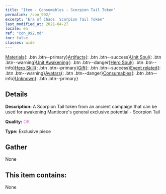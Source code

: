 ```yaml
---
title: "Item - Consumables - Scorpion Tail Token"
permalink: /con_992/
excerpt: "Era of Chaos  Scorpion Tail Token"
last_modified_at: 2021-04-27
locale: en
ref: "con_992.md"
toc: false
classes: wide
---
```

 [Materials](/Items/){: .btn .btn--primary}[Artifacts](/Items/Artifacts/){: .btn .btn--success}[Unit Soul](/Items/UnitSoul/){: .btn .btn--warning}[Unit Awakening](/Items/UnitAwakening/){: .btn .btn--danger}[Hero Soul](/Items/HeroSoul/){: .btn .btn--info}[Hero Skill](/Items/HeroSkill/){: .btn .btn--primary}[Gift](/Items/Gift/){: .btn .btn--success}[Event related](/Items/Events/){: .btn .btn--warning}[Avatars](/Items/Avatars/){: .btn .btn--danger}[Consumables](/Items/Consumables/){: .btn .btn--info}[Unknown](/Items/Unknown/){: .btn .btn--primary}

## Details
 **Description:** A Scorpion Tail token from an ancient campaign that can be used for awakening Manticore's general exclusive potential - Scorpion Tail

 **Quality:** <span style="color: #DA70D6">OK</span>

 **Type:** Exclusive piece

## Gather

  None

## This item contains:

  None

